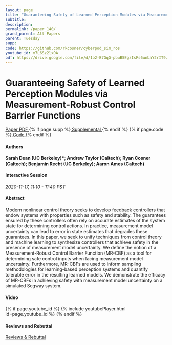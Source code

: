 ```yaml
---
layout: page
title: "Guaranteeing Safety of Learned Perception Modules via Measurement-Robust Control Barrier Functions"
subtitle: 
description:
permalink: /paper_140/
grand_parent: All Papers
parent: Tuesday
supp: 
code: https://github.com/rkcosner/cyberpod_sim_ros
youtube_id: x7L6Sz2lxOA
pdf: https://drive.google.com/file/d/1b2-B7GqG-pbuBSEgzIsFs6unbaY2rIT9/view
---
```


# Guaranteeing Safety of Learned Perception Modules via Measurement-Robust Control Barrier Functions

<a href="https://drive.google.com/file/d/1b2-B7GqG-pbuBSEgzIsFs6unbaY2rIT9/view" target="_blank" rel="noopener noreferrer" class="btn btn-blue"><i class="fa fa-file-text-o" aria-hidden="true"></i> Paper PDF </a> {% if page.supp %}<a href="" target="_blank" rel="noopener noreferrer" class="btn btn-green"><i class="fa fa-file-text-o" aria-hidden="true"></i> Supplemental </a>{% endif %} {% if page.code %}<a href="https://github.com/rkcosner/cyberpod_sim_ros" target="_blank" rel="noopener noreferrer" class="btn"><i class="fa fa-github" aria-hidden="true"></i> Code </a>{% endif %} 

#### Authors
**Sarah Dean (UC Berkeley)*; Andrew Taylor (Caltech); Ryan Cosner (Caltech); Benjamin Recht (UC Berkeley); Aaron Ames (Caltech)**

#### Interactive Session
*2020-11-17, 11:10 - 11:40 PST* 

#### Abstract
Modern nonlinear control theory seeks to develop feedback controllers that endow systems with properties such as safety and stability. The guarantees ensured by these controllers often rely on accurate estimates of the system state for determining control actions. In practice, measurement model uncertainty can lead to error in state estimates that degrades these guarantees. In this paper, we seek to unify techniques from control theory and machine learning to synthesize controllers that achieve safety in the presence of measurement model uncertainty. We define the notion of a Measurement-Robust Control Barrier Function (MR-CBF) as a tool for determining safe control inputs when facing measurement model uncertainty. Furthermore, MR-CBFs are used to inform sampling methodologies for learning-based perception systems and quantify tolerable error in the resulting learned models. We demonstrate the efficacy of MR-CBFs in achieving safety with measurement model uncertainty on a simulated Segway system.

#### Video
{% if page.youtube_id %}
{% include youtubePlayer.html id=page.youtube_id %}
{% endif %}

#### Reviews and Rebuttal
<a href="https://drive.google.com/file/d/17xXZTkTWR_nEcw4pNcJbL_Xx416toSWU/view" target="_blank" rel="noopener noreferrer" class="btn btn-purple"><i class="fa fa-pencil-square-o" aria-hidden="true"></i> Reviews & Rebuttal </a>


